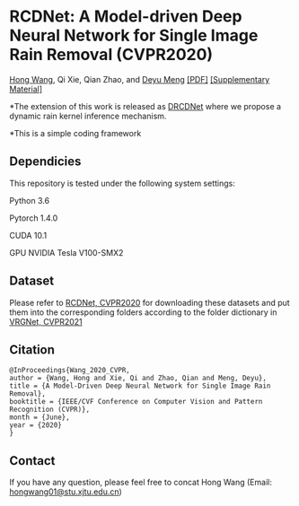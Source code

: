 # RCDNet: A Model-driven Deep Neural Network  for Single Image Rain Removal (CVPR2020)
 
[Hong Wang](https://hongwang01.github.io/), Qi Xie, Qian Zhao, and [Deyu Meng](http://gr.xjtu.edu.cn/web/dymeng) [[PDF]](http://openaccess.thecvf.com/content_CVPR_2020/papers/Wang_A_Model-Driven_Deep_Neural_Network_for_Single_Image_Rain_Removal_CVPR_2020_paper.pdf) [[Supplementary Material]](http://openaccess.thecvf.com/content_CVPR_2020/supplemental/Wang_A_Model-Driven_Deep_CVPR_2020_supplemental.pdf) 

*The extension of this work is released as [DRCDNet](https://github.com/hongwang01/DRCDNet) where we propose a dynamic rain kernel inference mechanism.

*This is a simple coding framework


## Dependicies

This repository is tested under the following system settings:

Python 3.6

Pytorch 1.4.0

CUDA 10.1

GPU NVIDIA Tesla V100-SMX2


## Dataset 
Please refer to [RCDNet, CVPR2020](https://github.com/hongwang01/RCDNet) for downloading these datasets and put them into the corresponding folders according to the folder dictionary in [VRGNet, CVPR2021](https://github.com/hongwang01/VRGNet)


## Citation
```
@InProceedings{Wang_2020_CVPR,  
author = {Wang, Hong and Xie, Qi and Zhao, Qian and Meng, Deyu},  
title = {A Model-Driven Deep Neural Network for Single Image Rain Removal},  
booktitle = {IEEE/CVF Conference on Computer Vision and Pattern Recognition (CVPR)},  
month = {June},  
year = {2020}  
}
```

## Contact
If you have any question, please feel free to concat Hong Wang (Email: hongwang01@stu.xjtu.edu.cn)
